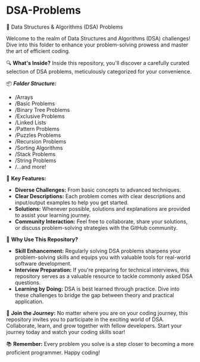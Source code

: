 # DSA-Problems
🧠 Data Structures & Algorithms (DSA) Problems

Welcome to the realm of Data Structures and Algorithms (DSA) challenges! Dive into this folder to enhance your problem-solving prowess and master the art of efficient coding.

🔍 **What's Inside?**
Inside this repository, you'll discover a carefully curated selection of DSA problems, meticulously categorized for your convenience.

📦 ***Folder Structure:***
- /Arrays
- /Basic Problems
- /Binary Tree Problems
- /Exclusive Problems
- /Linked Lists
- /Pattern Problems
- /Puzzles Problems
- /Recursion Problems
- /Sorting Algorithms
- /Stack Problems
- /String Problems
- /...and more!

🌟 **Key Features:**
- **Diverse Challenges:** From basic concepts to advanced techniques.
- **Clear Descriptions:** Each problem comes with clear descriptions and input/output examples to help you get started.
- **Solutions:** Whenever possible, solutions and explanations are provided to assist your learning journey.
- **Community Interaction:** Feel free to collaborate, share your solutions, or discuss problem-solving strategies with the GitHub community.

🚀 **Why Use This Repository?**
- **Skill Enhancement:** Regularly solving DSA problems sharpens your problem-solving skills and equips you with valuable tools for real-world software development.
- **Interview Preparation:** If you're preparing for technical interviews, this repository serves as a valuable resource to tackle commonly asked DSA questions.
- **Learning by Doing:** DSA is best learned through practice. Dive into these challenges to bridge the gap between theory and practical application.

🤝 **Join the Journey:**
No matter where you are on your coding journey, this repository invites you to participate in the exciting world of DSA. Collaborate, learn, and grow together with fellow developers. Start your journey today and watch your coding skills soar!

📚 **Remember:** Every problem you solve is a step closer to becoming a more proficient programmer. Happy coding!
